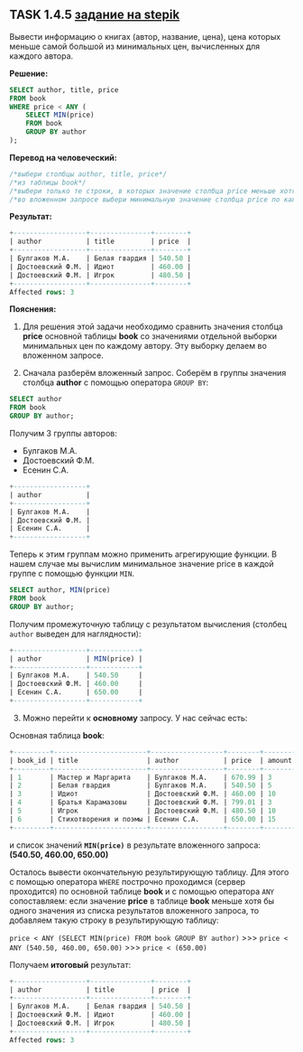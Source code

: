 ## TASK 1.4.5 [задание на stepik](https://stepik.org/lesson/297514/step/5?unit=279274)
Вывести информацию о книгах (автор, название, цена), цена которых меньше самой большой из минимальных цен, вычисленных для каждого автора.

**Решение:**

```SQL
SELECT author, title, price
FROM book
WHERE price < ANY (
    SELECT MIN(price)
    FROM book
    GROUP BY author
);
```

**Перевод на человеческий:**

```SQL
/*выбери столбцы author, title, price*/
/*из таблицы book*/
/*выбери только те строки, в которых значение столбца price меньше хотя бы одного значения из списка результатов вложенного запроса*/
/*во вложенном запросе выбери минимальную значение столбца price по каждому автору из таблицы book, сгруппируй по столбцу author*/
```

**Результат:**

```SQL
+------------------+---------------+--------+
| author           | title         | price  |
+------------------+---------------+--------+
| Булгаков М.А.    | Белая гвардия | 540.50 |
| Достоевский Ф.М. | Идиот         | 460.00 |
| Достоевский Ф.М. | Игрок         | 480.50 |
+------------------+---------------+--------+
Affected rows: 3
```

**Пояснения:**

1. Для решения этой задачи необходимо сравнить значения столбца **price** основной таблицы **book** со значениями отдельной выборки минимальных цен
по каждому автору. Эту выборку делаем во вложенном запросе.

2. Сначала разберём вложенный запрос.
Соберём в группы значения столбца **author** с помощью оператора ```GROUP BY```:
  
```SQL
SELECT author
FROM book
GROUP BY author;
```

Получим 3 группы авторов:
- Булгаков М.А.
- Достоевский Ф.М.
- Есенин С.А.

```SQL
+------------------+
| author           |
+------------------+
| Булгаков М.А.    |
| Достоевский Ф.М. |
| Есенин С.А.      |
+------------------+
```

Теперь к этим группам можно применить агрегирующие функции. В нашем случае мы вычислим минимальное значение price в каждой группе
с помощью функции ```MIN```.

```SQL
SELECT author, MIN(price)
FROM book
GROUP BY author;
```

Получим промежуточную таблицу с результатом вычисления (столбец ```author``` выведен для наглядности):

```SQL
+------------------+------------+
| author           | MIN(price) |
+------------------+------------+
| Булгаков М.А.    | 540.50     |
| Достоевский Ф.М. | 460.00     |
| Есенин С.А.      | 650.00     |
+------------------+------------+
```

3. Можно перейти к **основному** запросу. У нас сейчас есть:

Основная таблица **book**:

```SQL
+---------+-----------------------+------------------+--------+--------+
| book_id | title                 | author           | price  | amount |
+---------+-----------------------+------------------+--------+--------+
| 1       | Мастер и Маргарита    | Булгаков М.А.    | 670.99 | 3      |
| 2       | Белая гвардия         | Булгаков М.А.    | 540.50 | 5      |
| 3       | Идиот                 | Достоевский Ф.М. | 460.00 | 10     |
| 4       | Братья Карамазовы     | Достоевский Ф.М. | 799.01 | 3      |
| 5       | Игрок                 | Достоевский Ф.М. | 480.50 | 10     |
| 6       | Стихотворения и поэмы | Есенин С.А.      | 650.00 | 15     |
+---------+-----------------------+------------------+--------+--------+
```

и список значений **```MIN(price)```** в результате вложенного запроса: **(540.50, 460.00, 650.00)**

Осталось вывести окончательную результирующую таблицу. Для этого с помощью оператора ```WHERE``` построчно проходимся (сервер проходится) по основной 
таблице **book** и с помощью оператора ```ANY``` сопоставляем: если значение **price** в таблице **book** меньше хотя бы одного значения 
из списка результатов вложенного запроса, то добавляем такую строку в результирующую таблицу: 

```price < ANY (SELECT MIN(price) FROM book GROUP BY author)``` >>> ```price < ANY (540.50, 460.00, 650.00)``` >>> ```price < (650.00)```

Получаем **итоговый** результат:

```SQL
+------------------+---------------+--------+
| author           | title         | price  |
+------------------+---------------+--------+
| Булгаков М.А.    | Белая гвардия | 540.50 |
| Достоевский Ф.М. | Идиот         | 460.00 |
| Достоевский Ф.М. | Игрок         | 480.50 |
+------------------+---------------+--------+
Affected rows: 3
```
